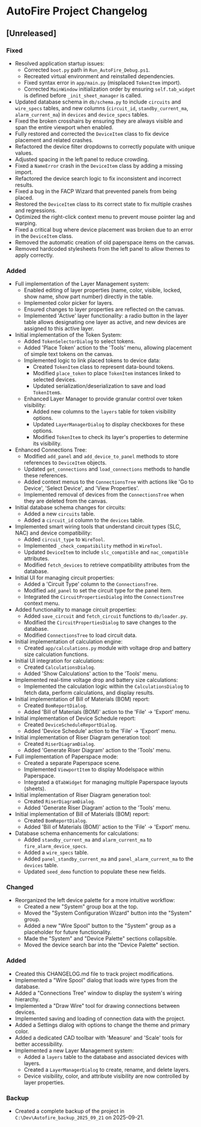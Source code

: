 # AutoFire Project Changelog

## [Unreleased]

### Fixed
- Resolved application startup issues:
  - Corrected `boot.py` path in `Run_AutoFire_Debug.ps1`.
  - Recreated virtual environment and reinstalled dependencies.
  - Fixed syntax error in `app/main.py` (misplaced `TokenItem` import).
  - Corrected `MainWindow` initialization order by ensuring `self.tab_widget` is defined before `_init_sheet_manager` is called.
- Updated database schema in `db/schema.py` to include `circuits` and `wire_specs` tables, and new columns (`circuit_id`, `standby_current_ma`, `alarm_current_ma`) in `devices` and `device_specs` tables.
- Fixed the broken crosshairs by ensuring they are always visible and span the entire viewport when enabled.
- Fully restored and corrected the `DeviceItem` class to fix device placement and related crashes.
- Refactored the device filter dropdowns to correctly populate with unique values.
- Adjusted spacing in the left panel to reduce crowding.
- Fixed a `NameError` crash in the `DeviceItem` class by adding a missing import.
- Refactored the device search logic to fix inconsistent and incorrect results.
- Fixed a bug in the FACP Wizard that prevented panels from being placed.
- Restored the `DeviceItem` class to its correct state to fix multiple crashes and regressions.
- Optimized the right-click context menu to prevent mouse pointer lag and warping.
- Fixed a critical bug where device placement was broken due to an error in the `DeviceItem` class.
- Removed the automatic creation of old paperspace items on the canvas.
- Removed hardcoded stylesheets from the left panel to allow themes to apply correctly.

### Added
- Full implementation of the Layer Management system:
  - Enabled editing of layer properties (name, color, visible, locked, show name, show part number) directly in the table.
  - Implemented color picker for layers.
  - Ensured changes to layer properties are reflected on the canvas.
  - Implemented 'Active' layer functionality: a radio button in the layer table allows designating one layer as active, and new devices are assigned to this active layer.
- Initial implementation of the Token System:
  - Added `TokenSelectorDialog` to select tokens.
  - Added 'Place Token' action to the 'Tools' menu, allowing placement of simple text tokens on the canvas.
  - Implemented logic to link placed tokens to device data:
    - Created `TokenItem` class to represent data-bound tokens.
    - Modified `place_token` to place `TokenItem` instances linked to selected devices.
    - Updated serialization/deserialization to save and load `TokenItem`s.
  - Enhanced Layer Manager to provide granular control over token visibility:
    - Added new columns to the `layers` table for token visibility options.
    - Updated `LayerManagerDialog` to display checkboxes for these options.
    - Modified `TokenItem` to check its layer's properties to determine its visibility.
- Enhanced Connections Tree:
  - Modified `add_panel` and `add_device_to_panel` methods to store references to `DeviceItem` objects.
  - Updated `get_connections` and `load_connections` methods to handle these references.
  - Added context menus to the `ConnectionsTree` with actions like 'Go to Device', 'Select Device', and 'View Properties'.
  - Implemented removal of devices from the `ConnectionsTree` when they are deleted from the canvas.
- Initial database schema changes for circuits:
  - Added a new `circuits` table.
  - Added a `circuit_id` column to the `devices` table.
- Implemented smart wiring tools that understand circuit types (SLC, NAC) and device compatibility:
  - Added `circuit_type` to `WireTool`.
  - Implemented `_check_compatibility` method in `WireTool`.
  - Updated `DeviceItem` to include `slc_compatible` and `nac_compatible` attributes.
  - Modified `fetch_devices` to retrieve compatibility attributes from the database.
- Initial UI for managing circuit properties:
  - Added a 'Circuit Type' column to the `ConnectionsTree`.
  - Modified `add_panel` to set the circuit type for the panel item.
  - Integrated the `CircuitPropertiesDialog` into the `ConnectionsTree` context menu.
- Added functionality to manage circuit properties:
  - Added `save_circuit` and `fetch_circuit` functions to `db/loader.py`.
  - Modified the `CircuitPropertiesDialog` to save changes to the database.
  - Modified `ConnectionsTree` to load circuit data.
- Initial implementation of calculation engine:
  - Created `app/calculations.py` module with voltage drop and battery size calculation functions.
- Initial UI integration for calculations:
  - Created `CalculationsDialog`.
  - Added 'Show Calculations' action to the 'Tools' menu.
- Implemented real-time voltage drop and battery size calculations:
  - Implemented the calculation logic within the `CalculationsDialog` to fetch data, perform calculations, and display results.
- Initial implementation of Bill of Materials (BOM) report:
  - Created `BomReportDialog`.
  - Added 'Bill of Materials (BOM)' action to the 'File' -> 'Export' menu.
- Initial implementation of Device Schedule report:
  - Created `DeviceScheduleReportDialog`.
  - Added 'Device Schedule' action to the 'File' -> 'Export' menu.
- Initial implementation of Riser Diagram generation tool:
  - Created `RiserDiagramDialog`.
  - Added 'Generate Riser Diagram' action to the 'Tools' menu.
- Full implementation of Paperspace mode:
  - Created a separate Paperspace scene.
  - Implemented `ViewportItem` to display Modelspace within Paperspace.
  - Integrated a `QTabWidget` for managing multiple Paperspace layouts (sheets).
- Initial implementation of Riser Diagram generation tool:
  - Created `RiserDiagramDialog`.
  - Added 'Generate Riser Diagram' action to the 'Tools' menu.
- Initial implementation of Bill of Materials (BOM) report:
  - Created `BomReportDialog`.
  - Added 'Bill of Materials (BOM)' action to the 'File' -> 'Export' menu.
- Database schema enhancements for calculations:
  - Added `standby_current_ma` and `alarm_current_ma` to `fire_alarm_device_specs`.
  - Added a `wire_specs` table.
  - Added `panel_standby_current_ma` and `panel_alarm_current_ma` to the `devices` table.
  - Updated `seed_demo` function to populate these new fields.

### Changed
- Reorganized the left device palette for a more intuitive workflow:
  - Created a new "System" group box at the top.
  - Moved the "System Configuration Wizard" button into the "System" group.
  - Added a new "Wire Spool" button to the "System" group as a placeholder for future functionality.
  - Made the "System" and "Device Palette" sections collapsible.
  - Moved the device search bar into the "Device Palette" section.

### Added
- Created this CHANGELOG.md file to track project modifications.
- Implemented a "Wire Spool" dialog that loads wire types from the database.
- Added a "Connections Tree" window to display the system's wiring hierarchy.
- Implemented a "Draw Wire" tool for drawing connections between devices.
- Implemented saving and loading of connection data with the project.
- Added a Settings dialog with options to change the theme and primary color.
- Added a dedicated CAD toolbar with 'Measure' and 'Scale' tools for better accessibility.
- Implemented a new Layer Management system:
  - Added a `layers` table to the database and associated devices with layers.
  - Created a `LayerManagerDialog` to create, rename, and delete layers.
  - Device visibility, color, and attribute visibility are now controlled by layer properties.

### Backup
- Created a complete backup of the project in `C:\Dev\Autofire_backup_2025_09_21` on 2025-09-21.

